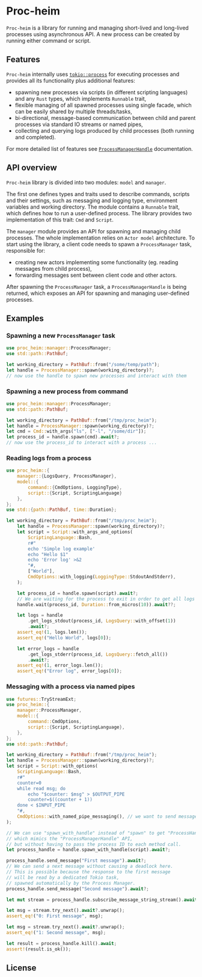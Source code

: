 # Proc-heim

`Proc-heim` is a library for running and managing short-lived and long-lived processes using asynchronous API. A new process can be created by running either command or script.

## Features
`Proc-heim` internally uses [`tokio::process`](https://docs.rs/tokio/latest/tokio/process/index.html) for executing processes and provides all its functionality plus additional features:
 * spawning new processes via scripts (in different scripting languages) and any `Rust` types, which implements `Runnable` trait,
 * flexible managing of all spawned processes using single facade, which can be easily shared by multiple threads/tasks,
 * bi-directional, message-based communication between child and parent processes via standard IO streams or named pipes,
 * collecting and querying logs produced by child processes (both running and completed).

For more detailed list of features see [`ProcessManagerHandle`](https://docs.rs/proc_heim/latest/proc_heim/manager/struct.ProcessManagerHandle.html) documentation.

## API overview
`Proc-heim` library is divided into two modules: `model` and `manager`. 

The first one defines types and traits used to describe commands, scripts and their settings, such as  messaging and logging type, environment variables and working directory. The module contains a `Runnable` trait, which defines how to run a user-defined process. The library provides two implementation of this trait: `Cmd` and `Script`.

The `manager` module provides an API for spawning and managing child processes. The whole implementation relies on `Actor model` architecture. To start using the library, a client code needs to spawn a `ProcessManager` task, responsible for:
* creating new actors implementing some functionality (eg. reading messages from child process),
* forwarding messages sent between client code and other actors.

After spawning the `ProcessManager` task, a `ProcessManagerHandle` is being returned, which exposes an API for spawning and managing user-defined processes.

## Examples

### Spawning a new `ProcessManager` task
```rust
use proc_heim::manager::ProcessManager;
use std::path::PathBuf;

let working_directory = PathBuf::from("/some/temp/path");
let handle = ProcessManager::spawn(working_directory)?;
// now use the handle to spawn new processes and interact with them
```

### Spawning a new process from command
```rust
use proc_heim::manager::ProcessManager;
use std::path::PathBuf;

let working_directory = PathBuf::from("/tmp/proc_heim");
let handle = ProcessManager::spawn(working_directory)?;
let cmd = Cmd::with_args("ls", ["-l", "/some/dir"]);
let process_id = handle.spawn(cmd).await?;
// now use the process_id to interact with a process ...
```

### Reading logs from a process
```rust
use proc_heim::{
    manager::{LogsQuery, ProcessManager},
    model::{
        command::{CmdOptions, LoggingType},
        script::{Script, ScriptingLanguage}
    },
};
use std::{path::PathBuf, time::Duration};

let working_directory = PathBuf::from("/tmp/proc_heim");
    let handle = ProcessManager::spawn(working_directory)?;
    let script = Script::with_args_and_options(
        ScriptingLanguage::Bash,
        r#"
        echo 'Simple log example'
        echo "Hello $1"
        echo 'Error log' >&2
        "#,
        ["World"],
        CmdOptions::with_logging(LoggingType::StdoutAndStderr),
    );

    let process_id = handle.spawn(script).await?;
    // We are waiting for the process to exit in order to get all logs
    handle.wait(process_id, Duration::from_micros(10)).await??;

    let logs = handle
        .get_logs_stdout(process_id, LogsQuery::with_offset(1))
        .await?;
    assert_eq!(1, logs.len());
    assert_eq!("Hello World", logs[0]);

    let error_logs = handle
        .get_logs_stderr(process_id, LogsQuery::fetch_all())
        .await?;
    assert_eq!(1, error_logs.len());
    assert_eq!("Error log", error_logs[0]);
```

### Messaging with a process via named pipes

```rust
use futures::TryStreamExt;
use proc_heim::{
    manager::ProcessManager,
    model::{
        command::CmdOptions,
        script::{Script, ScriptingLanguage},
    },
};
use std::path::PathBuf;

let working_directory = PathBuf::from("/tmp/proc_heim");
let handle = ProcessManager::spawn(working_directory)?;
let script = Script::with_options(
    ScriptingLanguage::Bash,
    r#"
    counter=0
    while read msg; do
        echo "$counter: $msg" > $OUTPUT_PIPE
        counter=$((counter + 1))
    done < $INPUT_PIPE
    "#,
    CmdOptions::with_named_pipe_messaging(), // we want to send messages bidirectionally
);

// We can use "spawn_with_handle" instead of "spawn" to get "ProcessHandle",
// which mimics the "ProcessManagerHandle" API, 
// but without having to pass the process ID to each method call.
let process_handle = handle.spawn_with_handle(script).await?;

process_handle.send_message("First message").await?;
// We can send a next message without causing a deadlock here.
// This is possible because the response to the first message
// will be read by a dedicated Tokio task, 
// spawned automatically by the Process Manager.
process_handle.send_message("Second message").await?;

let mut stream = process_handle.subscribe_message_string_stream().await?;

let msg = stream.try_next().await?.unwrap();
assert_eq!("0: First message", msg);

let msg = stream.try_next().await?.unwrap();
assert_eq!("1: Second message", msg);

let result = process_handle.kill().await;
assert!(result.is_ok());
```
## License